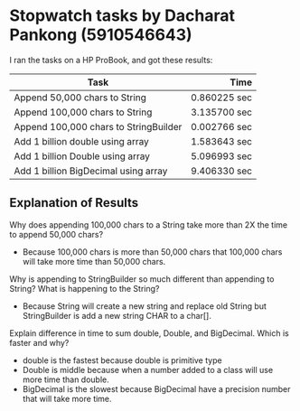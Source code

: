 # Stopwatch tasks by Dacharat Pankong (5910546643)
I ran the tasks on a HP ProBook, and got
these results:

Task | Time
--------------------------------------|-------:
Append 50,000 chars to String | 0.860225 sec
Append 100,000 chars to String | 3.135700 sec
Append 100,000 chars to StringBuilder | 0.002766 sec
Add 1 billion double using array | 1.583643 sec
Add 1 billion Double using array | 5.096993 sec
Add 1 billion BigDecimal using array | 9.406330 sec

## Explanation of Results

Why does appending 100,000 chars to a String take more than 2X the time to append 50,000 chars?
 * Because 100,000 chars is more than 50,000 chars that 100,000 chars will take more time than 50,000 chars.

Why is appending to StringBuilder so much different than appending to String? What is happening to the String?
 * Because String will create a new string and replace old String but StringBuilder is add a new string CHAR to a char[]. 

Explain difference in time to sum double, Double, and BigDecimal. Which is faster and why?
 * double  is the fastest because double is primitive type
 * Double is middle because when a number added to a class will use more time than double. 
 * BigDecimal is the slowest because BigDecimal have a precision number that will take more time.